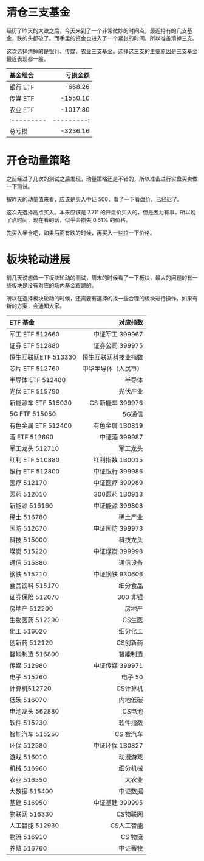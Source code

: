# 清仓三支基金

经历了昨天的大跌之后，今天来到了一个非常微妙的时间点，最近持有的几支基金，跌的头都破了。而手里的资金也进入了一个紧张的时间，所以准备清掉三支。

这次选择清掉的是银行、传媒、农业三支基金。选择这三支的主要原因是三支基金最近表现都一般。

| 基金组合 | 亏损金额 |
|:---------|---------:|
| 银行 ETF |  -668.26 |
| 传媒 ETF | -1550.10 |
| 农业 ETF | -1017.80 |
|:---------|---------:|
| 总亏损   | -3236.16 |

# 开仓动量策略

之前经过了几次的测试之后发现，动量策略还是不错的，所以准备进行实盘买卖做一下测试。

按昨天的动量值来看，应该是买入中证 500，看了一下看盘价，已经迟了。

这次先选择高点买入。本来应该是 7.711 的开盘价买入的，但是因为有事，所以晚了点时间，现在看的话，似乎会损失 0.61% 的价格。

先买入半仓吧，如果后面有跌的时候，再买入一些拉一下价格。

# 板块轮动进展

前几天说想做一下板块轮动的测试，周末的时候看了一下板块，最大的问题的有一些板块是没有对应的场内基金跟踪的。

所以在选择板块轮动的时候，还需要有选择的找一些合理的板块进行操作，如果有新的方案，会通知大家。


| ETF 基金             |             对应指数 |
|:---------------------|---------------------:|
| 军工 ETF 512660      |      中证军工 399967 |
| 证券 ETF 512880      |      证券公司 399975 |
| 恒生互联网ETF 513330 | 恒生互联网科技业指数 |
| 芯片 ETF 512760      | 中华半导体（人民币） |
| 半导体 ETF 512480    |               半导体 |
| 光伏 ETF 515790      |             光伏产业 |
| 新能源车 ETF 515030  |     CS 新能车 399976 |
| 5G ETF 515050        |               5G通信 |
| 有色金属 ETF 512400  |      有色金属 1B0819 |
| 酒 ETF 512690        |        中证酒 399987 |
| 军工龙头 512710      |             军工龙头 |
| 红利 ETF 510880      |      红利指数 1B0015 |
| 银行 ETF 512800      |      中证银行 399986 |
| 医疗 512170          |      中证医疗 399989 |
| 医药 512010          |       300医药 1B0913 |
| 新能源 516160        |      中证能源 399808 |
| 稀土 516780          |             稀土产业 |
| 国防 512670          |      中证国防 399973 |
| 科技 515000          |             科技龙头 |
| 煤炭 515220          |      中证煤炭 399998 |
| 通信 515880          |             通信设备 |
| 钢铁 515210          |      中证钢铁 930606 |
| 食品饮料 515170      |             细分食品 |
| 证券保险 512070      |             300 非银 |
| 房地产 512200        |               房地产 |
| 生物医药 512290      |               CS生医 |
| 化工 516020          |             细分化工 |
| 创新药 512120        |             CS创新药 |
| 智能制造 516800      |             智能制造 |
| 传媒 512980          |      中证传媒 399971 |
| 电子 515260          |              电子 50 |
| 计算机512720         |             CS计算机 |
| 低碳 516070          |             内地低碳 |
| 电池龙头 562880      |               CS电池 |
| 软件 515230          |             软件指数 |
| 智能汽车 515250      |            CS 智汽车 |
| 环保 512580          |     中证环保  1B0827 |
| 游戏 516010          |             动漫游戏 |
| 机械 516960          |             细分机械 |
| 农业 516550          |               大农业 |
| 大数据 515400        |             中证数据 |
| 基建 516950          |      中证基建 399995 |
| 物联网 516330        |             CS物联网 |
| 人工智能 512930      |           CS人工智能 |
| 物流 516910          |              CS 物流 |
| 养殖 516760          |             中证蓄牧 |

